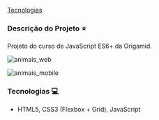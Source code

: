 
[Tecnologias](#tecnologias-computer)

### Descrição do Projeto :star:

Projeto do curso de JavaScript ES6+ da Origamid.

![animais_web](https://user-images.githubusercontent.com/98993736/191192315-657c007e-8446-4a13-9f56-b584c6a50ced.png)

![animais_mobile](https://user-images.githubusercontent.com/98993736/191192366-1cafda73-e982-47df-a879-73ca9e45a700.png)

### Tecnologias :computer:

- HTML5, CSS3 (Flexbox + Grid), JavaScript
